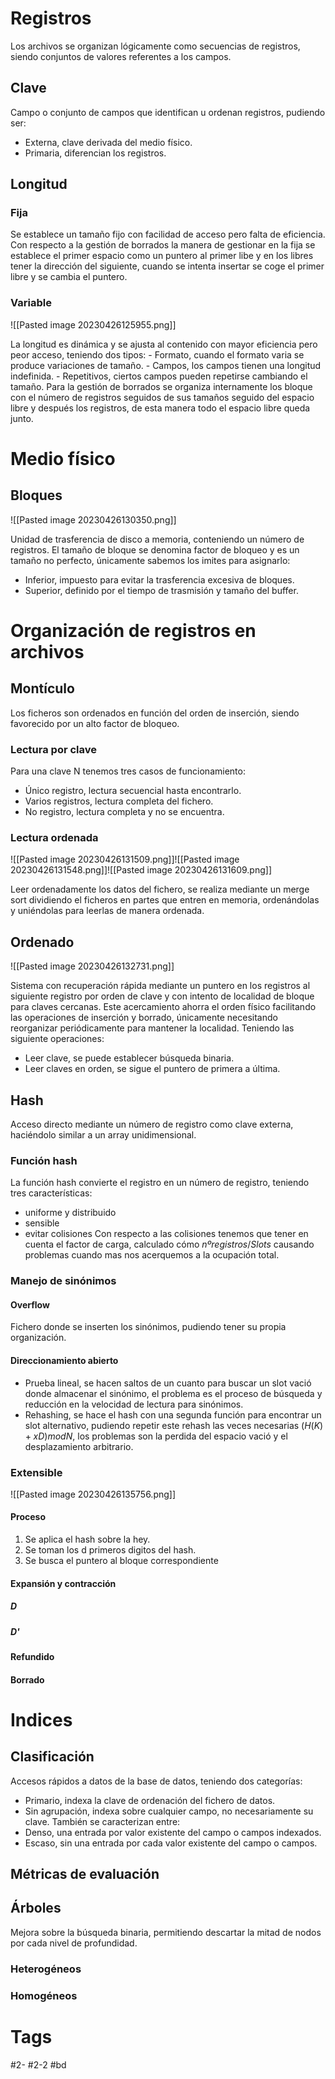 # Registros
Los archivos se organizan lógicamente como secuencias de registros, siendo conjuntos de valores referentes a los campos.
## Clave
Campo o conjunto de campos que identifican u ordenan registros, pudiendo ser:
- Externa, clave derivada del medio físico.
- Primaria, diferencian los registros.
## Longitud
### Fija
Se establece un tamaño fijo con facilidad de acceso pero falta de eficiencia. Con respecto a la gestión de borrados la manera de gestionar en la fija se establece el primer espacio como un puntero al primer libe y en los libres tener la dirección del siguiente, cuando se intenta insertar se coge el primer libre y se cambia el puntero.
### Variable

![[Pasted image 20230426125955.png]]

La longitud es dinámica y se ajusta al contenido con mayor eficiencia pero peor acceso, teniendo dos tipos:
	- Formato, cuando el formato varia se produce variaciones de tamaño.
	- Campos, los campos tienen una longitud indefinida.
	- Repetitivos, ciertos campos pueden repetirse cambiando el tamaño.
Para la gestión de borrados se organiza internamente los bloque con el número de registros seguidos de sus tamaños seguido del espacio libre y después los registros, de esta manera todo el espacio libre queda junto.
# Medio físico
## Bloques

![[Pasted image 20230426130350.png]]

Unidad de trasferencia de disco a memoria, conteniendo un número de registros. El tamaño de bloque se denomina factor de bloqueo y es un tamaño no perfecto, únicamente sabemos los imites para asignarlo:
- Inferior, impuesto para evitar la trasferencia excesiva de bloques.
- Superior, definido por el tiempo de trasmisión y tamaño del buffer.
# Organización de registros en archivos
## Montículo
Los ficheros son ordenados en función del orden de inserción, siendo favorecido por un alto factor de bloqueo.
### Lectura por clave
Para una clave N tenemos tres casos de funcionamiento:
- Único registro, lectura secuencial hasta encontrarlo.
- Varios registros, lectura completa del fichero.
- No registro, lectura completa y no se encuentra.
### Lectura ordenada

![[Pasted image 20230426131509.png]]![[Pasted image 20230426131548.png]]![[Pasted image 20230426131609.png]]

Leer ordenadamente los datos del fichero, se realiza mediante un merge sort dividiendo el ficheros en partes que entren en memoria, ordenándolas y uniéndolas para leerlas de manera ordenada.
## Ordenado

![[Pasted image 20230426132731.png]]

Sistema con recuperación rápida mediante un puntero en los registros al siguiente registro por orden de clave y con intento de localidad de bloque para claves cercanas. Este acercamiento ahorra el orden físico facilitando las operaciones de inserción  y borrado, únicamente necesitando reorganizar periódicamente para mantener la localidad.
Teniendo las siguiente operaciones:
- Leer clave, se puede establecer búsqueda binaria.
- Leer claves en orden, se sigue el puntero de primera a última.
## Hash
Acceso directo mediante un número de registro como clave externa, haciéndolo similar a un array unidimensional.
### Función hash
La función hash convierte el registro en un número de registro, teniendo tres características:
- uniforme y distribuido
- sensible
- evitar colisiones
Con respecto a las colisiones tenemos que tener en cuenta el factor de carga, calculado cómo $nºregistros/Slots$ causando problemas cuando mas nos acerquemos a la ocupación total.
### Manejo de sinónimos
#### Overflow
Fichero donde se inserten los sinónimos, pudiendo tener su propia organización.
#### Direccionamiento abierto
- Prueba lineal, se hacen saltos de un cuanto para buscar un slot vació donde almacenar el sinónimo, el problema es el proceso de búsqueda y reducción en la velocidad de lectura para sinónimos.
- Rehashing, se hace el hash con una segunda función para encontrar un slot alternativo, pudiendo repetir este rehash las veces necesarias $(H(K)+xD)mod N$, los problemas son la perdida del espacio vació y el desplazamiento arbitrario.
### Extensible

![[Pasted image 20230426135756.png]]

#### Proceso
1. Se aplica el hash sobre la hey.
2. Se toman los d primeros digitos del hash.
3. Se busca el puntero al bloque correspondiente
#### Expansión y contracción
##### D
##### D'
#### Refundido
#### Borrado
# Indices
## Clasificación
Accesos rápidos a datos de la base de datos, teniendo dos categorías:
- Primario, indexa la clave de ordenación del fichero de datos.
- Sin agrupación, indexa sobre cualquier campo, no necesariamente su clave.
También se caracterizan entre:
- Denso, una entrada por valor existente del campo o campos indexados.
- Escaso, sin una entrada por cada valor existente del campo o campos.
## Métricas de evaluación
## Árboles
Mejora sobre la búsqueda binaria, permitiendo descartar la mitad de nodos por cada nivel de profundidad.
### Heterogéneos

### Homogéneos

# Tags
#2- 
#2-2 
#bd 
